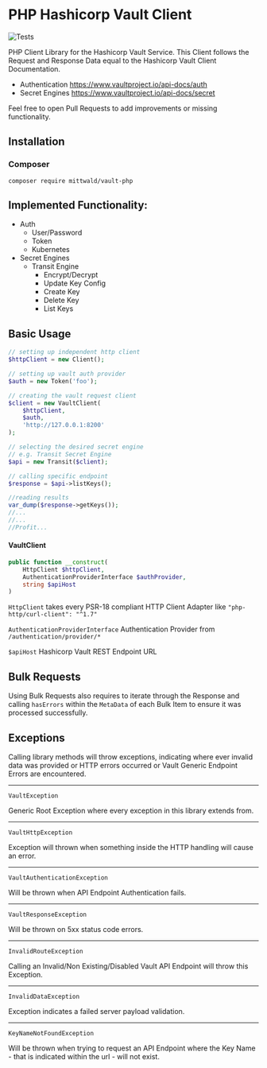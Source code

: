 # PHP Hashicorp Vault Client

![Tests](https://github.com/mittwald/vaultPHP/workflows/CI%20Tests/badge.svg?branch=master)

PHP Client Library for the Hashicorp Vault Service. 
This Client follows the Request and Response Data equal to the Hashicorp Vault Client Documentation.
- Authentication https://www.vaultproject.io/api-docs/auth
- Secret Engines https://www.vaultproject.io/api-docs/secret

Feel free to open Pull Requests to add improvements or missing functionality.

## Installation

### Composer
`composer require mittwald/vault-php`

## Implemented Functionality:
- Auth
  - User/Password
  - Token
  - Kubernetes
- Secret Engines
  - Transit Engine
    - Encrypt/Decrypt
    - Update Key Config
    - Create Key
    - Delete Key
    - List Keys

## Basic Usage

```php
// setting up independent http client 
$httpClient = new Client();

// setting up vault auth provider
$auth = new Token('foo');

// creating the vault request client
$client = new VaultClient(
    $httpClient,
    $auth,
    'http://127.0.0.1:8200'
);

// selecting the desired secret engine
// e.g. Transit Secret Engine
$api = new Transit($client);

// calling specific endpoint
$response = $api->listKeys();

//reading results
var_dump($response->getKeys());
//...
//...
//Profit...
```

#### VaultClient

````php
public function __construct(
    HttpClient $httpClient,
    AuthenticationProviderInterface $authProvider,
    string $apiHost
)
````

`HttpClient` takes every PSR-18 compliant HTTP Client Adapter like `"php-http/curl-client": "^1.7"`

`AuthenticationProviderInterface` Authentication Provider from `/authentication/provider/*`

`$apiHost` Hashicorp Vault REST Endpoint URL

## Bulk Requests
Using Bulk Requests also requires to iterate through the Response
and calling `hasErrors` within the `MetaData` of each Bulk Item to ensure it was processed successfully.

## Exceptions
Calling library methods will throw exceptions, indicating where ever invalid data was provided
or HTTP errors occurred or Vault Generic Endpoint Errors are encountered.
___

`VaultException`

Generic Root Exception where every exception in this library extends from.
___

`VaultHttpException`

Exception will thrown when something inside the HTTP handling will cause an error.
___

`VaultAuthenticationException`

Will be thrown when API Endpoint Authentication fails.
___

`VaultResponseException`

Will be thrown on 5xx status code errors.
___

`InvalidRouteException`

Calling an Invalid/Non Existing/Disabled Vault API Endpoint will throw this Exception.
___

`InvalidDataException`

Exception indicates a failed server payload validation. 

___

`KeyNameNotFoundException`

Will be thrown when trying to request an API Endpoint where the Key Name - that is indicated within the url - will not exist.
